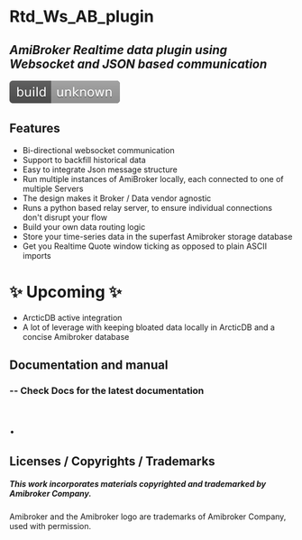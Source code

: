 # Rtd_Ws_AB_plugin
## _AmiBroker Realtime data plugin using Websocket and JSON based communication_

[![Build Status](https://raw.githubusercontent.com/ideepcoder/Rtd_Ws_AB_plugin/84c47468847d2bbf53d2f12fa110d13c041d7b2d/images/unknown.svg)](https://github.com/ideepcoder/Rtd_Ws_AB_plugin)


## Features
- Bi-directional websocket communication
- Support to backfill historical data
- Easy to integrate Json message structure
- Run multiple instances of AmiBroker locally, each connected to one of multiple Servers
- The design makes it Broker / Data vendor agnostic
- Runs a python based relay server, to ensure individual connections don't disrupt your flow
- Build your own data routing logic
- Store your time-series data in the superfast Amibroker storage database
- Get you Realtime Quote window ticking as opposed to plain ASCII imports

# ✨ Upcoming  ✨
- ArcticDB active integration
- A lot of leverage with keeping bloated data locally in ArcticDB and a concise Amibroker database


## Documentation and manual
### -- Check Docs for the latest documentation

# .
## Licenses / Copyrights / Trademarks
##### This work incorporates materials copyrighted and trademarked by Amibroker Company.
Amibroker and the Amibroker logo are trademarks of Amibroker Company, used with permission.

